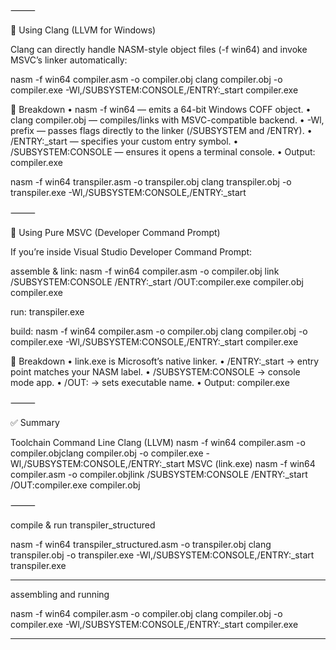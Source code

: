 

⸻

🧩 Using Clang (LLVM for Windows)

Clang can directly handle NASM-style object files (-f win64) and invoke MSVC’s linker automatically:

nasm -f win64 compiler.asm -o compiler.obj
clang compiler.obj -o compiler.exe -Wl,/SUBSYSTEM:CONSOLE,/ENTRY:_start
compiler.exe

🧠 Breakdown
	•	nasm -f win64 — emits a 64-bit Windows COFF object.
	•	clang compiler.obj — compiles/links with MSVC-compatible backend.
	•	-Wl, prefix — passes flags directly to the linker (/SUBSYSTEM and /ENTRY).
	•	/ENTRY:_start — specifies your custom entry symbol.
	•	/SUBSYSTEM:CONSOLE — ensures it opens a terminal console.
	•	Output: compiler.exe

nasm -f win64 transpiler.asm -o transpiler.obj
clang transpiler.obj -o transpiler.exe -Wl,/SUBSYSTEM:CONSOLE,/ENTRY:_start

⸻

🧱 Using Pure MSVC (Developer Command Prompt)

If you’re inside Visual Studio Developer Command Prompt:

assemble & link:
nasm -f win64 compiler.asm -o compiler.obj
link /SUBSYSTEM:CONSOLE /ENTRY:_start /OUT:compiler.exe compiler.obj
compiler.exe

run:
transpiler.exe

build:
nasm -f win64 compiler.asm -o compiler.obj
clang compiler.obj -o compiler.exe -Wl,/SUBSYSTEM:CONSOLE,/ENTRY:_start
compiler.exe


🧩 Breakdown
	•	link.exe is Microsoft’s native linker.
	•	/ENTRY:_start → entry point matches your NASM label.
	•	/SUBSYSTEM:CONSOLE → console mode app.
	•	/OUT: → sets executable name.
	•	Output: compiler.exe

⸻

✅ Summary

Toolchain	Command Line
Clang (LLVM)	nasm -f win64 compiler.asm -o compiler.objclang compiler.obj -o compiler.exe -Wl,/SUBSYSTEM:CONSOLE,/ENTRY:_start
MSVC (link.exe)	nasm -f win64 compiler.asm -o compiler.objlink /SUBSYSTEM:CONSOLE /ENTRY:_start /OUT:compiler.exe compiler.obj


⸻

compile & run transpiler_structured

nasm -f win64 transpiler_structured.asm -o transpiler.obj
clang transpiler.obj -o transpiler.exe -Wl,/SUBSYSTEM:CONSOLE,/ENTRY:_start
transpiler.exe

----- 

assembling and running

nasm -f win64 compiler.asm -o compiler.obj
clang compiler.obj -o compiler.exe -Wl,/SUBSYSTEM:CONSOLE,/ENTRY:_start
compiler.exe

-----


